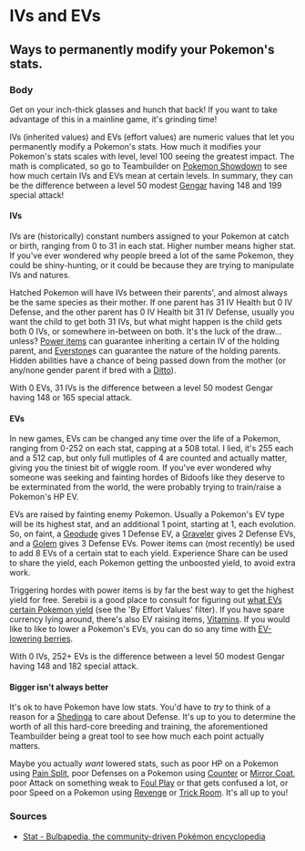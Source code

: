 # IVs and EVs

## Ways to permanently modify your Pokemon's stats.

### Body

Get on your inch-thick glasses and hunch that back! If you want to take advantage of this in a mainline game, it's grinding time!

IVs (inherited values) and EVs (effort values) are numeric values that let you permanently modify a Pokemon's stats. How much it modifies your Pokemon's stats scales with level, level 100 seeing the greatest impact. The math is complicated, so go to Teambuilder on [Pokemon Showdown](https://play.pokemonshowdown.com/) to see how much certain IVs and EVs mean at certain levels. In summary, they can be the difference between a level 50 modest [Gengar](https://www.serebii.net/pokedex-swsh/gengar/) having 148 and 199 special attack!

#### IVs

IVs are (historically) constant numbers assigned to your Pokemon at catch or birth, ranging from 0 to 31 in each stat. Higher number means higher stat. If you've ever wondered why people breed a lot of the same Pokemon, they could be shiny-hunting, or it could be because they are trying to manipulate IVs and natures.

Hatched Pokemon will have IVs between their parents', and almost always be the same species as their mother. If one parent has 31 IV Health but 0 IV Defense, and the other parent has 0 IV Health bit 31 IV Defense, usually you want the child to get both 31 IVs, but what might happen is the child gets both 0 IVs, or somewhere in-between on both. It's the luck of the draw... unless? [Power items](https://bulbapedia.bulbagarden.net/wiki/Power_item) can guarantee inheriting a certain IV of the holding parent, and [Everstone](https://www.serebii.net/itemdex/everstone.shtml)s can guarantee the nature of the holding parents. Hidden abilities have a chance of being passed down from the mother (or any/none gender parent if bred with a [Ditto](https://www.serebii.net/pokedex-swsh/ditto/)).

With 0 EVs, 31 IVs is the difference between a level 50 modest Gengar having 148 or 165 special attack.

#### EVs

In new games, EVs can be changed any time over the life of a Pokemon, ranging from 0-252 on each stat, capping at a 508 total. I lied, it's 255 each and a 512 cap, but only full mutliples of 4 are counted and actually matter, giving you the tiniest bit of wiggle room. If you've ever wondered why someone was seeking and fainting hordes of Bidoofs like they deserve to be exterminated from the world, the were probably trying to train/raise a Pokemon's HP EV.

EVs are raised by fainting enemy Pokemon. Usually a Pokemon's EV type will be its highest stat, and an additional 1 point, starting at 1, each evolution. So, on faint, a [Geodude](https://www.serebii.net/pokedex-swsh/geodude/) gives 1 Defense EV, a [Graveler](https://www.serebii.net/pokedex-swsh/graveler/) gives 2 Defense EVs, and a [Golem](https://www.serebii.net/pokedex-swsh/golem/) gives 3 Defense EVs. Power items can (most recently) be used to add 8 EVs of a certain stat to each yield. Experience Share can be used to share the yield, each Pokemon getting the unboosted yield, to avoid extra work.

Triggering hordes with power items is by far the best way to get the highest yield for free. Serebii is a good place to consult for figuring out [what EVs certain Pokemon yield](https://www.serebii.net/pokedex-swsh/) (see the 'By Effort Values' filter). If you have spare currency lying around, there's also EV raising items, [Vitamins](https://www.serebii.net/itemdex/list/vitamins.shtml). If you would like to like to lower a Pokemon's EVs, you can do so any time with [EV-lowering berries](https://pokemondb.net/pokebase/48404/what-are-ev-reducing-berries).

With 0 IVs, 252+ EVs is the difference between a level 50 modest Gengar having 148 and 182 special attack.

#### Bigger isn't always better

It's ok to have Pokemon have low stats. You'd have to *try* to think of a reason for a [Shedinga](https://www.serebii.net/pokedex-swsh/shedinja/) to care about Defense. It's up to you to determine the worth of all this hard-core breeding and training, the aforementioned Teambuilder being a great tool to see how much each point actually matters.

Maybe you actually _want_ lowered stats, such as poor HP on a Pokemon using [Pain Split](https://www.serebii.net/attackdex-swsh/painsplit.shtml), poor Defenses on a Pokemon using [Counter](https://www.serebii.net/attackdex-swsh/counter.shtml) or [Mirror Coat](https://www.serebii.net/attackdex-swsh/mirrorcoat.shtml), poor Attack on something weak to [Foul Play](https://www.serebii.net/attackdex-swsh/foulplay.shtml) or that gets confused a lot, or poor Speed on a Pokemon using [Revenge](https://www.serebii.net/attackdex-swsh/revenge.shtml) or [Trick Room](https://www.serebii.net/attackdex-swsh/trickroom.shtml). It's all up to you! 

### Sources
- [Stat - Bulbapedia, the community-driven Pokémon encyclopedia](https://bulbapedia.bulbagarden.net/wiki/Stat#Individual_values)
